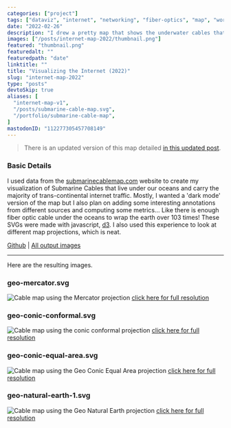 ```yaml
---
categories: ["project"]
tags: ["dataviz", "internet", "networking", "fiber-optics", "map", "world", "infrastructure", "javascript", "svg"]
date: "2022-02-26"
description: "I drew a pretty map that shows the underwater cables that carry our data around the world; fiber optic cables, submarine cables"
images: ["/posts/internet-map-2022/thumbnail.png"]
featured: "thumbnail.png"
featuredalt: ""
featuredpath: "date"
linktitle: ""
title: "Visualizing the Internet (2022)"
slug: "internet-map-2022"
type: "posts"
devtoSkip: true
aliases: [
  "internet-map-v1",
  "/posts/submarine-cable-map.svg",
  "/portfolio/submarine-cable-map",
]
mastodonID: "112277305457708149"
---
```


> There is an updated version of this map detailed [in this updated post](/posts/internet-map-2023/).

### Basic Details
I used data from the [submarinecablemap.com](https://submarinecablemap.com) website to create my visualization of Submarine Cables that live under our oceans and carry the majority of trans-continental internet traffic. Mostly, I wanted a 'dark mode' version of the map but I also plan on adding some interesting annotations from different sources and computing some metrics... Like there is enough fiber optic cable under the oceans to wrap the earth over 103 times! These SVGs were made with javascript, [d3](https://d3js.org). I also used this experience to look at different map projections, which is neat.


[Github](https://github.com/sudorandom/submarine-cable-map) | [All output images](https://github.com/sudorandom/tree/main/output)

-------

Here are the resulting images.

### geo-mercator.svg
![Cable map using the Mercator projection](geo-mercator.svg "geo-mercator.svg")
[click here for full resolution](geo-mercator.svg)

### geo-conic-conformal.svg

![Cable map using the conic conformal projection](geo-conic-conformal.svg "geo-conic-conformal.svg")
[click here for full resolution](geo-conic-conformal.svg)

### geo-conic-equal-area.svg
![Cable map using the Geo Conic Equal Area projection](geo-conic-equal-area.svg "geo-conic-equal-area.svg")
[click here for full resolution](geo-conic-equal-area.svg)

### geo-natural-earth-1.svg
![Cable map using the Geo Natural Earth projection](geo-natural-earth-1.svg "geo-natural-earth-1")
[click here for full resolution](geo-natural-earth-1.svg)
